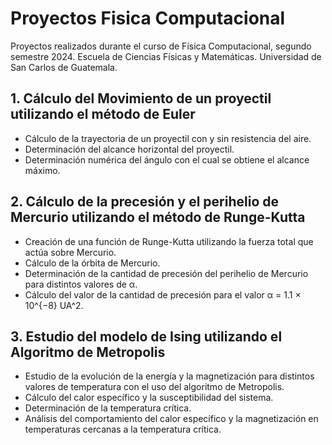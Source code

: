 # Proyectos Fisica Computacional
Proyectos realizados durante el curso de Física Computacional, segundo semestre 2024. 
Escuela de Ciencias Físicas y Matemáticas. 
Universidad de San Carlos de Guatemala.

## 1. Cálculo del Movimiento de un proyectil utilizando el método de Euler
* Cálculo de la trayectoria de un proyectil con y sin resistencia del aire.
* Determinación del alcance horizontal del proyectil.
* Determinación numérica del ángulo con el cual se obtiene el alcance máximo.

## 2. Cálculo de la precesión y el perihelio de Mercurio utilizando el método de Runge-Kutta
* Creación de una función de Runge-Kutta utilizando la fuerza total que actúa sobre Mercurio.
* Cálculo de la órbita de Mercurio.
* Determinación de la cantidad de precesión del perihelio de Mercurio para distintos valores de α.
* Cálculo del valor de la cantidad de precesión para el valor α = 1.1 × 10^{−8} UA^2.

## 3. Estudio del modelo de Ising utilizando el Algoritmo de Metropolis
* Estudio de la evolución de la energía y la magnetización para distintos valores de temperatura con el uso del algoritmo de Metropolis.
* Cálculo del calor específico y la susceptibilidad del sistema.
* Determinación de la temperatura crítica.
* Análisis del comportamiento del calor específico y la magnetización en temperaturas cercanas a la temperatura crítica.
